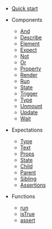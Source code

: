 - [Quick start](quick-start.md)
- Components

  - [And](components/And.md)
  - [Describe](components/Describe.md)
  - [Element](components/Element.md)
  - [Expect](components/Expect.md)
  - [Not](components/Not.md)
  - [Or](components/Or.md)
  - [Property](components/Property.md)
  - [Render](components/Render.md)
  - [Run](components/Run.md)
  - [State](components/State.md)
  - [Trigger](components/Trigger.md)
  - [Type](components/Type.md)
  - [Unmount](components/Unmount.md)
  - [Update](components/Update.md)
  - [Wait](components/Wait.md)

- Expectations

  - [Type](expectations/type.md)
  - [Text](expectations/text.md)
  - [Props](expectations/props.md)
  - [State](expectations/state.md)
  - [Child](expectations/child.md)
  - [Parent](expectations/parent.md)
  - [Sibling](expectations/sibling.md)
  - [Assertions](expectations/assertions.md)

- Functions

  - [run](functions/run.md)
  - [isTrue](functions/isTrue.md)
  - [assert](functions/assert.md)

